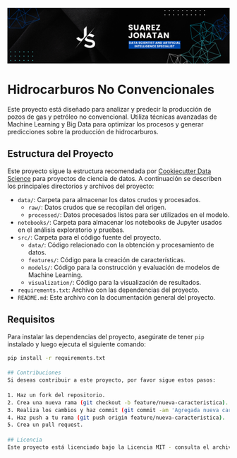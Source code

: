 ![Banner](docs/images/JS_banner.png)

# Hidrocarburos No Convencionales

Este proyecto está diseñado para analizar y predecir la producción de pozos de gas y petróleo no convencional. Utiliza técnicas avanzadas de Machine Learning y Big Data para optimizar los procesos y generar predicciones sobre la producción de hidrocarburos.

## Estructura del Proyecto

Este proyecto sigue la estructura recomendada por [Cookiecutter Data Science](https://drivendata.github.io/cookiecutter-data-science/) para proyectos de ciencia de datos. A continuación se describen los principales directorios y archivos del proyecto:

- `data/`: Carpeta para almacenar los datos crudos y procesados.
  - `raw/`: Datos crudos que se recopilan del origen.
  - `processed/`: Datos procesados listos para ser utilizados en el modelo.
- `notebooks/`: Carpeta para almacenar los notebooks de Jupyter usados en el análisis exploratorio y pruebas.
- `src/`: Carpeta para el código fuente del proyecto.
  - `data/`: Código relacionado con la obtención y procesamiento de datos.
  - `features/`: Código para la creación de características.
  - `models/`: Código para la construcción y evaluación de modelos de Machine Learning.
  - `visualization/`: Código para la visualización de resultados.
- `requirements.txt`: Archivo con las dependencias del proyecto.
- `README.md`: Este archivo con la documentación general del proyecto.

## Requisitos

Para instalar las dependencias del proyecto, asegúrate de tener `pip` instalado y luego ejecuta el siguiente comando:

```bash
pip install -r requirements.txt

## Contribuciones
Si deseas contribuir a este proyecto, por favor sigue estos pasos:

1. Haz un fork del repositorio.
2. Crea una nueva rama (git checkout -b feature/nueva-caracteristica).
3. Realiza los cambios y haz commit (git commit -am 'Agregada nueva característica').
4. Haz push a tu rama (git push origin feature/nueva-caracteristica).
5. Crea un pull request.

## Licencia
Este proyecto está licenciado bajo la Licencia MIT - consulta el archivo LICENSE para más detalles.
